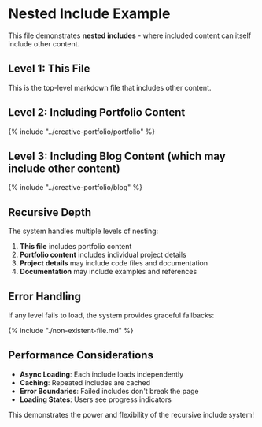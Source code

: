 # Nested Include Example

This file demonstrates **nested includes** - where included content can itself include other content.

## Level 1: This File

This is the top-level markdown file that includes other content.

## Level 2: Including Portfolio Content

{% include "../creative-portfolio/portfolio" %}

## Level 3: Including Blog Content (which may include other content)

{% include "../creative-portfolio/blog" %}

## Recursive Depth

The system handles multiple levels of nesting:

1. **This file** includes portfolio content
2. **Portfolio content** includes individual project details
3. **Project details** may include code files and documentation
4. **Documentation** may include examples and references

## Error Handling

If any level fails to load, the system provides graceful fallbacks:

{% include "./non-existent-file.md" %}

## Performance Considerations

- **Async Loading**: Each include loads independently
- **Caching**: Repeated includes are cached
- **Error Boundaries**: Failed includes don't break the page
- **Loading States**: Users see progress indicators

This demonstrates the power and flexibility of the recursive include system!
